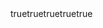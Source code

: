 ---
name: Feedback
about: Nutzen Sie diese Vorlage, um Feedback zur Fallstudie zu geben
description: Nutzen Sie diese Vorlage, um Feedback zur Fallstudie zu geben
labels: ["feedback"]
body:
  - type: markdown
    attributes:
      value: |
        Vielen Dank für Ihr Feedback! Ihre Rückmeldung hilft uns, die Materialien gezielt zu verbessern.
        
  - type: input
    id: section
    attributes:
      label: Abschnitt/Modul
      description: Auf welchen Teil der Fallstudie bezieht sich Ihr Feedback?
      placeholder: "z.B. Kapitel B, Abschnitt 2, gesamtes Jupyter Book"
    validations:
      required: false

  - type: dropdown
    id: feedback-type
    attributes:
      label: Art des Feedbacks
      options:
        - Inhalt & Aufbau
        - Methodik & Didaktik
        - Beispiele & Übungen
        - Technische Aspekte
        - Praxisrelevanz
        - Textliche Überarbeitung
        - Sonstiges
    validations:
      required: true

  - type: textarea
    id: feedback
    attributes:
      label: Ihr Feedback
      description: Was möchten Sie uns mitteilen?
      placeholder: Bitte beschreiben Sie Ihr Feedback so konkret wie möglich.
    validations:
      required: true

  - type: textarea
    id: suggestion
    attributes:
      label: Verbesserungsvorschlag
      description: Haben Sie einen konkreten Vorschlag zur Verbesserung?
      placeholder: Optional - Ihre Ideen für mögliche Verbesserungen
    validations:
      required: false
---